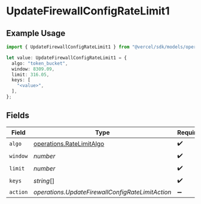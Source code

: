 # UpdateFirewallConfigRateLimit1

## Example Usage

```typescript
import { UpdateFirewallConfigRateLimit1 } from "@vercel/sdk/models/operations/updatefirewallconfig.js";

let value: UpdateFirewallConfigRateLimit1 = {
  algo: "token_bucket",
  window: 8309.09,
  limit: 316.05,
  keys: [
    "<value>",
  ],
};
```

## Fields

| Field                                                                | Type                                                                 | Required                                                             | Description                                                          |
| -------------------------------------------------------------------- | -------------------------------------------------------------------- | -------------------------------------------------------------------- | -------------------------------------------------------------------- |
| `algo`                                                               | [operations.RateLimitAlgo](../../models/operations/ratelimitalgo.md) | :heavy_check_mark:                                                   | N/A                                                                  |
| `window`                                                             | *number*                                                             | :heavy_check_mark:                                                   | N/A                                                                  |
| `limit`                                                              | *number*                                                             | :heavy_check_mark:                                                   | N/A                                                                  |
| `keys`                                                               | *string*[]                                                           | :heavy_check_mark:                                                   | N/A                                                                  |
| `action`                                                             | *operations.UpdateFirewallConfigRateLimitAction*                     | :heavy_minus_sign:                                                   | N/A                                                                  |